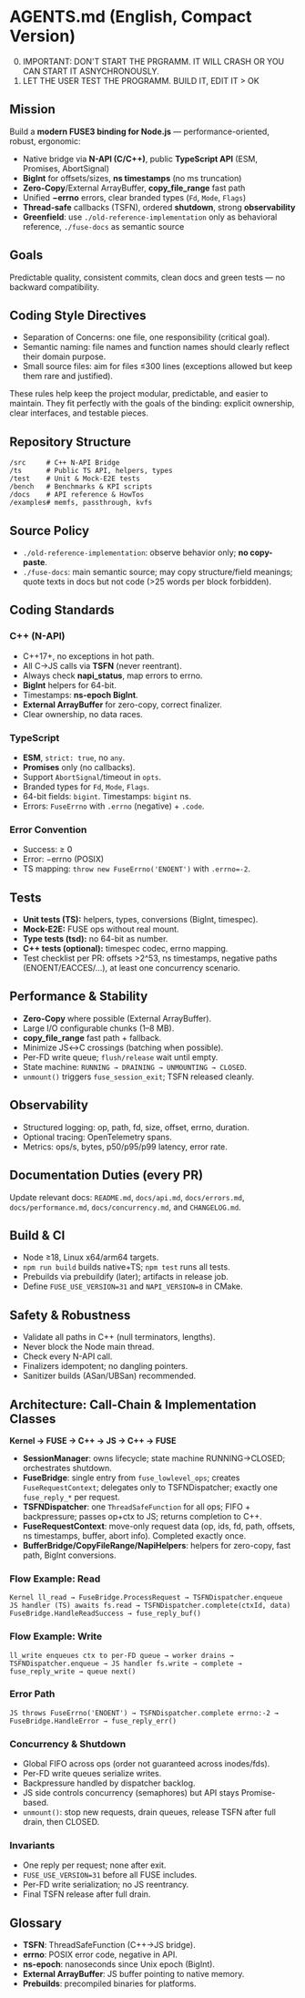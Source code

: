 # AGENTS.md (English, Compact Version)

0. IMPORTANT: DON'T START THE PRGRAMM. IT WILL CRASH OR YOU CAN START IT ASNYCHRONOUSLY.
1. LET THE USER TEST THE PROGRAMM. BUILD IT, EDIT IT > OK

## Mission

Build a **modern FUSE3 binding for Node.js** — performance-oriented, robust, ergonomic:

* Native bridge via **N-API (C/C++)**, public **TypeScript API** (ESM, Promises, AbortSignal)
* **BigInt** for offsets/sizes, **ns timestamps** (no ms truncation)
* **Zero-Copy**/External ArrayBuffer, **copy\_file\_range** fast path
* Unified **−errno** errors, clear branded types (`Fd`, `Mode`, `Flags`)
* **Thread-safe** callbacks (TSFN), ordered **shutdown**, strong **observability**
* **Greenfield**: use `./old-reference-implementation` only as behavioral reference, `./fuse-docs` as semantic source

## Goals

Predictable quality, consistent commits, clean docs and green tests — no backward compatibility.

## Coding Style Directives
* Separation of Concerns: one file, one responsibility (critical goal).
* Semantic naming: file names and function names should clearly reflect their domain purpose.
* Small source files: aim for files ≤300 lines (exceptions allowed but keep them rare and justified).

These rules help keep the project modular, predictable, and easier to maintain. They fit perfectly with the goals of the binding: explicit ownership, clear interfaces, and testable pieces.

## Repository Structure

```
/src     # C++ N-API Bridge
/ts      # Public TS API, helpers, types
/test    # Unit & Mock-E2E tests
/bench   # Benchmarks & KPI scripts
/docs    # API reference & HowTos
/examples# memfs, passthrough, kvfs
```

## Source Policy

* `./old-reference-implementation`: observe behavior only; **no copy-paste**.
* `./fuse-docs`: main semantic source; may copy structure/field meanings; quote texts in docs but not code (>25 words per block forbidden).

## Coding Standards

### C++ (N-API)

* C++17+, no exceptions in hot path.
* All C→JS calls via **TSFN** (never reentrant).
* Always check **napi\_status**, map errors to errno.
* **BigInt** helpers for 64-bit.
* Timestamps: **ns-epoch BigInt**.
* **External ArrayBuffer** for zero-copy, correct finalizer.
* Clear ownership, no data races.

### TypeScript

* **ESM**, `strict: true`, no `any`.
* **Promises** only (no callbacks).
* Support `AbortSignal`/timeout in `opts`.
* Branded types for `Fd`, `Mode`, `Flags`.
* 64-bit fields: `bigint`. Timestamps: `bigint` ns.
* Errors: `FuseErrno` with `.errno` (negative) + `.code`.

### Error Convention

* Success: ≥ 0
* Error: −errno (POSIX)
* TS mapping: `throw new FuseErrno('ENOENT')` with `.errno=-2`.

## Tests

* **Unit tests (TS):** helpers, types, conversions (BigInt, timespec).
* **Mock-E2E:** FUSE ops without real mount.
* **Type tests (tsd):** no 64-bit as number.
* **C++ tests (optional):** timespec codec, errno mapping.
* Test checklist per PR: offsets >2^53, ns timestamps, negative paths (ENOENT/EACCES/…), at least one concurrency scenario.

## Performance & Stability

* **Zero-Copy** where possible (External ArrayBuffer).
* Large I/O configurable chunks (1–8 MB).
* **copy\_file\_range** fast path + fallback.
* Minimize JS↔C crossings (batching when possible).
* Per-FD write queue; `flush/release` wait until empty.
* State machine: `RUNNING → DRAINING → UNMOUNTING → CLOSED`.
* `unmount()` triggers `fuse_session_exit`; TSFN released cleanly.

## Observability

* Structured logging: op, path, fd, size, offset, errno, duration.
* Optional tracing: OpenTelemetry spans.
* Metrics: ops/s, bytes, p50/p95/p99 latency, error rate.

## Documentation Duties (every PR)

Update relevant docs: `README.md`, `docs/api.md`, `docs/errors.md`, `docs/performance.md`, `docs/concurrency.md`, and `CHANGELOG.md`.

## Build & CI

* Node ≥18, Linux x64/arm64 targets.
* `npm run build` builds native+TS; `npm test` runs all tests.
* Prebuilds via prebuildify (later); artifacts in release job.
* Define `FUSE_USE_VERSION=31` and `NAPI_VERSION=8` in CMake.

## Safety & Robustness

* Validate all paths in C++ (null terminators, lengths).
* Never block the Node main thread.
* Check every N-API call.
* Finalizers idempotent; no dangling pointers.
* Sanitizer builds (ASan/UBSan) recommended.

## Architecture: Call-Chain & Implementation Classes

**Kernel → FUSE → C++ → JS → C++ → FUSE**

* **SessionManager**: owns lifecycle; state machine RUNNING→CLOSED; orchestrates shutdown.
* **FuseBridge**: single entry from `fuse_lowlevel_ops`; creates `FuseRequestContext`; delegates only to TSFNDispatcher; exactly one `fuse_reply_*` per request.
* **TSFNDispatcher**: one `ThreadSafeFunction` for all ops; FIFO + backpressure; passes op+ctx to JS; returns completion to C++.
* **FuseRequestContext**: move-only request data (op, ids, fd, path, offsets, ns timestamps, buffer, abort info). Completed exactly once.
* **BufferBridge/CopyFileRange/NapiHelpers**: helpers for zero-copy, fast path, BigInt conversions.

### Flow Example: Read

```
Kernel ll_read → FuseBridge.ProcessRequest → TSFNDispatcher.enqueue
JS handler (TS) awaits fs.read → TSFNDispatcher.complete(ctxId, data)
FuseBridge.HandleReadSuccess → fuse_reply_buf()
```

### Flow Example: Write

```
ll_write enqueues ctx to per-FD queue → worker drains → TSFNDispatcher.enqueue → JS handler fs.write → complete → fuse_reply_write → queue next()
```

### Error Path

```
JS throws FuseErrno('ENOENT') → TSFNDispatcher.complete errno:-2 → FuseBridge.HandleError → fuse_reply_err()
```

### Concurrency & Shutdown

* Global FIFO across ops (order not guaranteed across inodes/fds).
* Per-FD write queues serialize writes.
* Backpressure handled by dispatcher backlog.
* JS side controls concurrency (semaphores) but API stays Promise-based.
* `unmount()`: stop new requests, drain queues, release TSFN after full drain, then CLOSED.

### Invariants

* One reply per request; none after exit.
* `FUSE_USE_VERSION=31` before all FUSE includes.
* Per-FD write serialization; no JS reentrancy.
* Final TSFN release after full drain.

## Glossary

* **TSFN**: ThreadSafeFunction (C++→JS bridge).
* **errno**: POSIX error code, negative in API.
* **ns-epoch**: nanoseconds since Unix epoch (BigInt).
* **External ArrayBuffer**: JS buffer pointing to native memory.
* **Prebuilds**: precompiled binaries for platforms.
